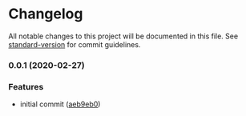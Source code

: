# Changelog

All notable changes to this project will be documented in this file. See [standard-version](https://github.com/conventional-changelog/standard-version) for commit guidelines.

### 0.0.1 (2020-02-27)


### Features

* initial commit ([aeb9eb0](https://github.com/Neunerlei/container-delegate/commit/aeb9eb0f40cead8a12e79c34573c46a836af742d))
